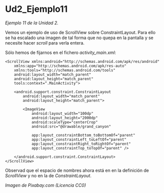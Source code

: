 # Ud2_Ejemplo11
_Ejemplo 11 de la Unidad 2._ 

Vemos un ejemplo de uso de ScrollView sobre ConstraintLayout. Para ello se ha escalado una imagen de tal forma que no quepa en la pantalla y se necesite hacer _scroll_ para verla entera.

Sólo hemos de fijarnos en el fichero _activity_main.xml_:

```
<ScrollView xmlns:android="http://schemas.android.com/apk/res/android"
    xmlns:app="http://schemas.android.com/apk/res-auto"
    xmlns:tools="http://schemas.android.com/tools"
    android:layout_width="match_parent"
    android:layout_height="match_parent"
    tools:context=".MainActivity">

    <android.support.constraint.ConstraintLayout
        android:layout_width="match_parent"
        android:layout_height="match_parent">

        <ImageView
            android:layout_width="100dp"
            android:layout_height="2000dp"
            android:scaleType="centerCrop"
            android:src="@drawable/grand_canyon"

            app:layout_constraintBottom_toBottomOf="parent"
            app:layout_constraintLeft_toLeftOf="parent"
            app:layout_constraintRight_toRightOf="parent"
            app:layout_constraintTop_toTopOf="parent" />

    </android.support.constraint.ConstraintLayout>
</ScrollView>
```

Observad que el espacio de nombres ahora está en en la definición de _ScrollView_ y no en la de _ConstraintLayout_.

_Imagen de Pixabay.com (Licencia CC0)_
